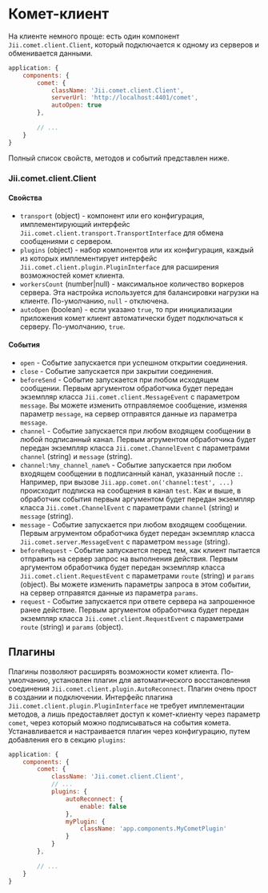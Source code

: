 Комет-клиент
=======

На клиенте немного проще: есть один компонент `Jii.comet.client.Client`, который подключается к одному из серверов и
обменивается данными.

```js
application: {
    components: {
        comet: {
            className: 'Jii.comet.client.Client',
            serverUrl: 'http://localhost:4401/comet',
            autoOpen: true
        },
        
        // ...
    }
}
```

Полный список свойств, методов и событий представлен ниже.

### Jii.comet.client.Client

#### Свойства
- `transport` (object) - компонент или его конфигурация, имплементирующий интерфейс
`Jii.comet.client.transport.TransportInterface` для обмена сообщениями с сервером.
- `plugins` (object) - набор компонентов или их конфигурация, каждый из которых имплементирует интерфейс
`Jii.comet.client.plugin.PluginInterface` для расширения возможностей комет клиента.
- `workersCount` (number|null) - максимальное количество воркеров сервера. Эта настройка используется для балансировки
нагрузки на клиенте. По-умолчанию, `null` - отключена.
- `autoOpen` (boolean) - если указано `true`, то при инициализации приложения комет клиент автоматически будет
подключаться к серверу. По-умолчанию, `true`.

#### События
- `open` - Событие запускается при успешном открытии соединения.
- `close` - Событие запускается при закрытии соединения.
- `beforeSend` - Событие запускается при любом исходящем сообщении. Первым аргументом обработчика будет передан
экземпляр класса `Jii.comet.client.MessageEvent` с параметром `message`. Вы можете изменить отправляемое сообщение, изменяя
параметр `message`, на сервер отправятся данные из параметра `message`.
- `channel` - Событие запускается при любом входящем сообщении в любой подписанный канал. Первым агрументом обработчика
будет передан экземпляр класса `Jii.comet.ChannelEvent` с параметрами `channel` (string) и `message` (string).
- `channel:%my_channel_name%` - Событие запускается при любом входящем сообщении в подписанный канал, указанный после `:`.
Например, при вызове `Jii.app.comet.on('channel:test', ...)` происходит подписка на сообщения в канал `test`. Как и выше,
в обработчик события первым аргументом будет передан экземпляр класса `Jii.comet.ChannelEvent` с параметрами
`channel` (string) и `message` (string).
- `message` - Событие запускается при любом входящем сообщении. Первым агрументом обработчика будет передан экземпляр
класса `Jii.comet.server.MessageEvent` с параметром `message` (string).
- `beforeRequest` - Событие запускается перед тем, как клиент пытается отправить на сервер запрос на выполнения действия.
Первым аргументом обработчика будет передан экземпляр класса `Jii.comet.client.RequestEvent` с параметрами `route` (string)
и `params` (object). Вы можете изменить параметры запроса в этом событии, на сервер отправятся данные из параметра `params`.
- `request` - Событие запускается при ответе сервера на запрошенное ранее действие. Первым аргументом обработчика будет
передан экземпляр класса `Jii.comet.client.RequestEvent` с параметрами `route` (string) и `params` (object).

## Плагины

Плагины позволяют расширять возможности комет клиента. По-умолчанию, установлен плагин для автоматического
восстановления соединения `Jii.comet.client.plugin.AutoReconnect`.
Плагин очень прост в создании и подключении. Интерфейс плагина `Jii.comet.client.plugin.PluginInterface` не требует
имплементации методов, а лишь предоставляет доступ к комет-клиенту через параметр `comet`, через который можно
подписываться на события комета. Устанавливается и настраивается плагин через конфигурацию, путем добавления его
в секцию `plugins`:

```js
application: {
    components: {
        comet: {
            className: 'Jii.comet.client.Client',
            // ...
            plugins: {
                autoReconnect: {
                    enable: false
                },
                myPlugin: {
			        className: 'app.components.MyCometPlugin'
                }
            }
        },
        
        // ...
    }
}
```
